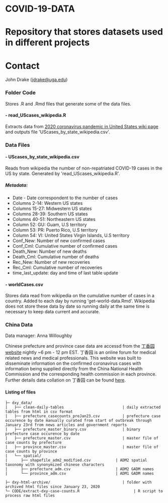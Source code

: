 # COVID-19-DATA

Repository that stores datasets used in different projects 
=======

# Contact

John Drake (jdrake@uga.edu)

### Folder Code
Stores .R and .Rmd files that generate some of the data files.

#### - read_UScases_wikipedia.R
Extracts data from [2020 coronavirus pandemic in United States wiki page](https://en.wikipedia.org/wiki/2020_coronavirus_pandemic_in_the_United_States) and outputs file 'UScases_by_state_wikipedia.csv'.


### Data Files

#### - UScases_by_state_wikipedia.csv
Reads from wikipedia the number of non-repatriated COVID-19 cases in the US by state. Generated by 'read_UScases_wikipedia.R'.

##### Metadata:
- Date - Date correspondent to the number of cases
- Columns 2-14: Western US states
- Columns 15-27: Midwestern US states
- Columns 28-39: Southern US states
- Columns 40-51: Northeastern US states
- Column 52: GU: Guam, U.S territory
- Column 53: PR: Puerto Rico, U.S territory
- Column 54: VI: United States Virgin Islands, U.S territory
- Conf_New: Number of new confirmed cases 
- Conf_Cml: Cumulative number of confirmed cases
- Death_New: Number of new deaths
- Death_Cml: Cumulative number of deaths
- Rec_New: Number of new recoveries
- Rec_Cml: Cumulative number of recoveries
- time_last_update: day and time of last table update


#### - worldCases.csv
Stores data read from wikipedia on the cumulative number of cases in a country. Added to each day by running 'get-world-data.Rmd'. Wikipedia does not store these data by date so running daily at the same time is necessary to keep data current and accurate.


### China Data 
Data manager: Anna Willoughby 

Chinese prefecture and province case data are accessd from the [丁香园 website](https://3g.dxy.cn/newh5/view/pneumonia?scene=2&clicktime=1579579384&enterid=1579579384&from=groupmessage&isappinstalled=0) nightly ~6 pm - 12 pm EST. 丁香园 is an online forum for medical related news and medical professionals. This website was built to disseminate information on the confirmed coronavirus cases with information being supplied directly from the China National Health Commission and the corresponding health commission in each province. Further details data collation on 丁香园 can be found [here](https://docs.google.com/document/d/1thhxR-dWp61cVDQUhzcU2sTMt5oAXI0Q8IxaRFFcWP0/edit?usp=sharing).

#### Listing of files 
```
├─ dxy_data/
|	├── clean-daily-tables                          | daily extracted tables from html in csv format
|	├── prefecture_casecounts_preJan23.csv          | prefecture case occurence by date manually curated from start of outbreak through January 23rd from news articles and government reports
|	├── prefecture_master_binary.csv                | binary prefecture case occurence by date
|	├── prefecture_master.csv                       | master file of case counts by prefecture
|	├── province_master.csv                         | master file of case counts by province
|	└── spatial/
|	   ├── shapefile_adm2_modified.csv           | ADM2 spatial taxonomy with synonymized chinese characters 
|	   ├── prefecture_adm.csv                    | ADM2 GADM names          
|	   └── province_adm.csv                      | ADM1 GADM names          

├─ dxy-html-archive/                                | folder with archived html files since January 23, 2020
└─ CODE/extract-dxy-case-counts.R                        | R script to process raw html files 
```

